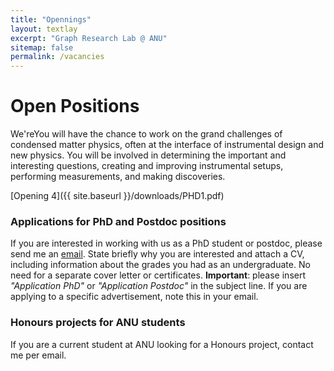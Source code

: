 ```yaml
---
title: "Opennings"
layout: textlay
excerpt: "Graph Research Lab @ ANU"
sitemap: false
permalink: /vacancies
---
```


# Open Positions

We'reYou will have the chance to work on the grand challenges of condensed matter physics, often at the interface of instrumental design and new physics. You will be involved in determining the important and interesting questions, creating and improving instrumental setups, performing measurements, and making discoveries.

[Opening 4]({{ site.baseurl }}/downloads/PHD1.pdf)


### Applications for PhD and Postdoc positions
If you are interested in working with us as a PhD student or postdoc, please send me an [email](mailto:milan.allan@gmail.com). State briefly why you are interested and attach a CV, including information about the grades you had as an undergraduate. No need for a separate cover letter or certificates. **Important**: please insert _"Application PhD"_ or _"Application Postdoc"_ in the subject line. If you are applying to a specific advertisement, note this in your email.


### Honours projects for ANU students
If you are a current student at ANU looking for a Honours project, contact me per email.


